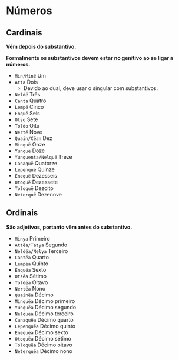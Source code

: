 # Números

## Cardinais

**Vêm depois do substantivo.**

**Formalmente os substantivos devem estar no genitivo ao se ligar a números.**

-   `Min/Minë` Um
-   `Atta` Dois
    -   Devido ao dual, deve usar o singular com substantivos.
-   `Neldë` Três
-   `Canta` Quatro
-   `Lempë` Cinco
-   `Enquë` Seis
-   `Otso` Sete
-   `Toldo` Oito
-   `Nertë` Nove
-   `Quain/Cëan` Dez
-   `Minquë` Onze
-   `Yunquë` Doze
-   `Yunquenta/Nelquë` Treze
-   `Canaquë` Quatorze
-   `Lepenquë` Quinze
-   `Enequë` Dezesseis
-   `Otoquë` Dezessete
-   `Toloquë` Dezoito
-   `Neterquë` Dezenove

## Ordinais

**São adjetivos, portanto vêm antes do substantivo.**

-   `Minya` Primeiro
-   `Attëa/Tatya` Segundo
-   `Neldëa/Nelya` Terceiro
-   `Cantëa` Quarto
-   `Lempëa` Quinto
-   `Enquëa` Sexto
-   `Otsëa` Sétimo
-   `Toldëa` Oitavo
-   `Nertëa` Nono
-   `Quainëa` Décimo
-   `Minquëa` Décimo primeiro
-   `Yunquëa` Décimo segundo
-   `Nelquëa` Décimo terceiro
-   `Canaquëa` Décimo quarto
-   `Lepenquëa` Décimo quinto
-   `Enequëa` Décimo sexto
-   `Otoquëa` Décimo sétimo
-   `Toloquëa` Décimo oitavo
-   `Neterquëa` Décimo nono
